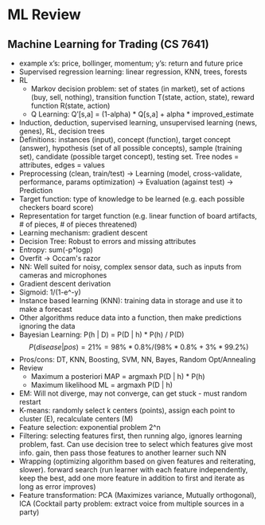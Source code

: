 # ML Review

## Machine Learning for Trading (CS 7641)
- example x’s: price, bollinger, momentum; y’s: return and future price
- Supervised regression learning: linear regression, KNN, trees, forests
- RL
  - Markov decision problem: set of states (in market), set of actions (buy, sell, nothing), transition function T(state, action, state), reward function R(state, action)
  - Q Learning: Q’[s,a] = (1-alpha) * Q[s,a] + alpha * improved_estimate
- Induction, deduction, supervised learning, unsupervised learning (news, genes), RL, decision trees
- Definitions: instances (input), concept (function), target concept (answer), hypothesis (set of all possible concepts), sample (training set), candidate (possible target concept), testing set. Tree nodes = attributes, edges = values
- Preprocessing (clean, train/test) -> Learning (model, cross-validate, performance, params optimization) -> Evaluation (against test) -> Prediction
- Target function: type of knowledge to be learned (e.g. each possible checkers board score)
- Representation for target function (e.g. linear function of board artifacts, # of pieces, # of pieces threatened)
- Learning mechanism: gradient descent
- Decision Tree: Robust to errors and missing attributes
- Entropy: sum(-p*logp)
- Overfit -> Occam's razor
- NN: Well suited for noisy, complex sensor data, such as inputs from cameras and microphones
- Gradient descent derivation
- Sigmoid: 1/(1-e^-y)
- Instance based learning (KNN): training data in storage and use it to make a forecast
- Other algorithms reduce data into a function, then make predictions ignoring the data
- Bayesian Learning: P(h | D) = P(D | h) * P(h) / P(D)
  $$ P(disease | pos) = 21\% = 98\%*0.8\% / (98\%*0.8\% + 3\%*99.2\%) $$
- Pros/cons: DT, KNN, Boosting, SVM, NN, Bayes, Random Opt/Annealing
- Review
  - Maximum a posteriori MAP = argmaxh P(D | h) * P(h)
  - Maximum likelihood ML = argmaxh P(D | h)
- EM: Will not diverge, may not converge, can get stuck - must random restart
- K-means: randomly select k centers (points), assign each point to cluster (E), recalculate centers (M)
- Feature selection: exponential problem 2^n
- Filtering: selecting features first, then running algo, ignores learning problem, fast. Can use decision tree to select which features give most info. gain, then pass those features to another learner such NN
- Wrapping (optimizing algorithm based on given features and reiterating, slower). forward search (run learner with each feature independently, keep the best, add one more feature in addition to first and iterate as long as error improves)
- Feature transformation: PCA (Maximizes variance, Mutually orthogonal), ICA (Cocktail party problem: extract voice from multiple sources in a party)